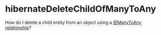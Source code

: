 # hibernateDeleteChildOfManyToAny

How do I delete a child entity from an object using a [@ManyToAny relationship](https://docs.jboss.org/hibernate/stable/orm/userguide/html_single/Hibernate_User_Guide.html#associations-many-to-any)?